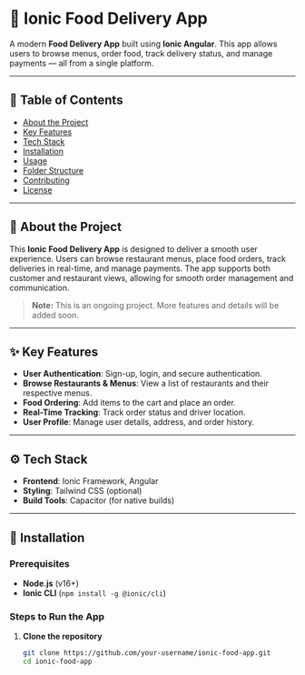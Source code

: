 # 🍔 **Ionic Food Delivery App**  

A modern **Food Delivery App** built using **Ionic Angular**. This app allows users to browse menus, order food, track delivery status, and manage payments — all from a single platform.  

---

## 📌 **Table of Contents**  
- [About the Project](#about-the-project)  
- [Key Features](#key-features)  
- [Tech Stack](#tech-stack)  
- [Installation](#installation)  
- [Usage](#usage)  
- [Folder Structure](#folder-structure)  
- [Contributing](#contributing)  
- [License](#license)  

---

## 🧐 **About the Project**  
This **Ionic Food Delivery App** is designed to deliver a smooth user experience. Users can browse restaurant menus, place food orders, track deliveries in real-time, and manage payments. The app supports both customer and restaurant views, allowing for smooth order management and communication.  

> **Note:** This is an ongoing project. More features and details will be added soon.  

---

## ✨ **Key Features**  
- **User Authentication**: Sign-up, login, and secure authentication.  
- **Browse Restaurants & Menus**: View a list of restaurants and their respective menus.  
- **Food Ordering**: Add items to the cart and place an order.  
- **Real-Time Tracking**: Track order status and driver location.  
- **User Profile**: Manage user details, address, and order history.  

---

## ⚙️ **Tech Stack**  
- **Frontend**: Ionic Framework, Angular  
- **Styling**: Tailwind CSS (optional)  
- **Build Tools**: Capacitor (for native builds)  

---

## 🚀 **Installation**  

### **Prerequisites**  
- **Node.js** (v16+)  
- **Ionic CLI** (`npm install -g @ionic/cli`)  

### **Steps to Run the App**  
1. **Clone the repository**  
   ```bash
   git clone https://github.com/your-username/ionic-food-app.git
   cd ionic-food-app
